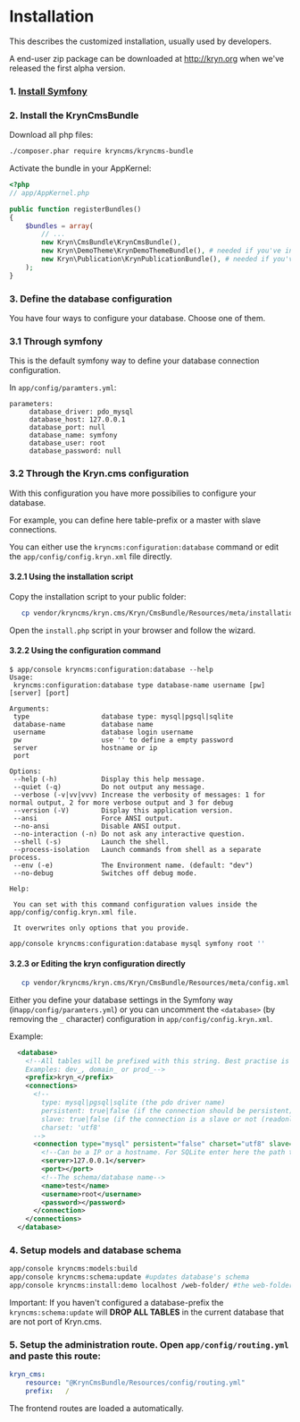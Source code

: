 Installation
============

This describes the customized installation, usually used by developers.

A end-user zip package can be downloaded at http://kryn.org when we've released the first alpha version.

### 1. [Install Symfony](http://symfony.com/doc/current/book/installation.html)
### 2. Install the KrynCmsBundle

Download all php files:

```bash
./composer.phar require kryncms/kryncms-bundle
```

Activate the bundle in your AppKernel:

```php
<?php
// app/AppKernel.php

public function registerBundles()
{
    $bundles = array(
        // ...
        new Kryn\CmsBundle\KrynCmsBundle(),
        new Kryn\DemoTheme\KrynDemoThemeBundle(), # needed if you've installed the demo data
        new Kryn\Publication\KrynPublicationBundle(), # needed if you've installed the demo data
    );
}
```

### 3. Define the database configuration

You have four ways to configure your database. Choose one of them.

### 3.1 Through symfony

This is the default symfony way to define your database connection configuration.

In `app/config/paramters.yml`:

```
parameters:
     database_driver: pdo_mysql
     database_host: 127.0.0.1
     database_port: null
     database_name: symfony
     database_user: root
     database_password: null
```

### 3.2 Through the Kryn.cms configuration

With this configuration you have more possibilies to configure your database.

For example, you can define here table-prefix or a master with slave connections.

You can either use the `kryncms:configuration:database` command or edit the `app/config/config.kryn.xml` file directly.

#### 3.2.1 Using the installation script

Copy the installation script to your public folder:

```bash
   cp vendor/kryncms/kryn.cms/Kryn/CmsBundle/Resources/meta/installation-wizard.php.dist web/install.php
```

Open the `install.php` script in your browser and follow the wizard.

#### 3.2.2 Using the configuration command

```
$ app/console kryncms:configuration:database --help
Usage:
 kryncms:configuration:database type database-name username [pw] [server] [port]

Arguments:
 type                  database type: mysql|pgsql|sqlite
 database-name         database name
 username              database login username
 pw                    use '' to define a empty password
 server                hostname or ip
 port

Options:
 --help (-h)           Display this help message.
 --quiet (-q)          Do not output any message.
 --verbose (-v|vv|vvv) Increase the verbosity of messages: 1 for normal output, 2 for more verbose output and 3 for debug
 --version (-V)        Display this application version.
 --ansi                Force ANSI output.
 --no-ansi             Disable ANSI output.
 --no-interaction (-n) Do not ask any interactive question.
 --shell (-s)          Launch the shell.
 --process-isolation   Launch commands from shell as a separate process.
 --env (-e)            The Environment name. (default: "dev")
 --no-debug            Switches off debug mode.

Help:

 You can set with this command configuration values inside the app/config/config.kryn.xml file.

 It overwrites only options that you provide.
```

```bash
app/console kryncms:configuration:database mysql symfony root ''
```

#### 3.2.3 or Editing the kryn configuration directly

```bash
   cp vendor/kryncms/kryn.cms/Kryn/CmsBundle/Resources/meta/config.xml.dist app/config/config.kryn.xml
```

   Either you define your database settings in the Symfony way (in`app/config/paramters.yml`) or
   you can uncomment the `<database>` (by removing the `_` character) configuration in `app/config/config.kryn.xml`.

   Example:

```xml
  <database>
    <!--All tables will be prefixed with this string. Best practise is to suffix it with a underscore.
    Examples: dev_, domain_ or prod_-->
    <prefix>kryn_</prefix>
    <connections>
      <!--
        type: mysql|pgsql|sqlite (the pdo driver name)
        persistent: true|false (if the connection should be persistent)
        slave: true|false (if the connection is a slave or not (readonly or not))
        charset: 'utf8'
      -->
      <connection type="mysql" persistent="false" charset="utf8" slave="false">
        <!--Can be a IP or a hostname. For SQLite enter here the path to the file.-->
        <server>127.0.0.1</server>
        <port></port>
        <!--The schema/database name-->
        <name>test</name>
        <username>root</username>
        <password></password>
      </connection>
    </connections>
  </database>
```

### 4. Setup models and database schema

```bash
app/console kryncms:models:build
app/console kryncms:schema:update #updates database's schema
app/console kryncms:install:demo localhost /web-folder/ #the web-folder is usually just /
```

Important: If you haven't configured a database-prefix the `kryncms:schema:update` will **DROP ALL TABLES** in the current
database that are not port of Kryn.cms.

### 5. Setup the administration route. Open `app/config/routing.yml` and paste this route:

```yaml
kryn_cms:
    resource: "@KrynCmsBundle/Resources/config/routing.yml"
    prefix:   /
```

The frontend routes are loaded a automatically.
